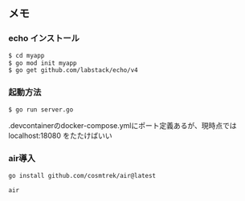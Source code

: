 ## メモ

### echo インストール
```bash
$ cd myapp
$ go mod init myapp
$ go get github.com/labstack/echo/v4
```

### 起動方法

```bash
$ go run server.go
```

.devcontainerのdocker-compose.ymlにポート定義あるが、現時点では localhost:18080 をたたけばいい

### air導入

```bash
go install github.com/cosmtrek/air@latest
```

```bash
air
```


